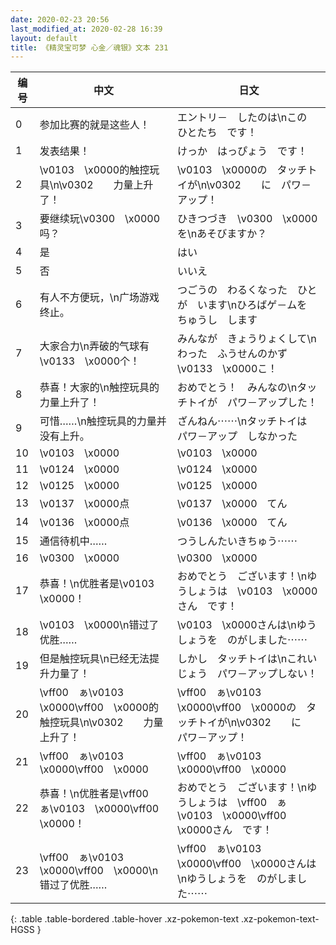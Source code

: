 ```yaml
---
date: 2020-02-23 20:56
last_modified_at: 2020-02-28 16:39
layout: default
title: 《精灵宝可梦 心金／魂银》文本 231
---
```

| 编号 | 中文 | 日文 |
| ---- | ---- | ---- |
| 0 | 参加比赛的就是这些人！ | エントリ－　したのは\nこの　ひとたち　です！ |
| 1 | 发表结果！ | けっか　はっぴょう　です！ |
| 2 | \v0103　\x0000的触控玩具\n\v0302　　力量上升了！ | \v0103　\x0000の　タッチトイが\n\v0302　　に　パワ－アップ！ |
| 3 | 要继续玩\v0300　\x0000吗？ | ひきつづき　\v0300　\x0000を\nあそびますか？ |
| 4 | 是 | はい |
| 5 | 否 | いいえ |
| 6 | 有人不方便玩，\n广场游戏终止。 | つごうの　わるくなった　ひとが　います\nひろばゲ－ムを　ちゅうし　します |
| 7 | 大家合力\n弄破的气球有\v0133　\x0000个！ | みんなが　きょうりょくして\nわった　ふうせんのかず　\v0133　\x0000こ！ |
| 8 | 恭喜！大家的\n触控玩具的力量上升了！ | おめでとう！　みんなの\nタッチトイが　パワ－アップした！ |
| 9 | 可惜……\n触控玩具的力量并没有上升。 | ざんねん⋯⋯\nタッチトイは　パワ－アップ　しなかった |
| 10 | \v0103　\x0000 | \v0103　\x0000 |
| 11 | \v0124　\x0000 | \v0124　\x0000 |
| 12 | \v0125　\x0000 | \v0125　\x0000 |
| 13 | \v0137　\x0000点 | \v0137　\x0000　てん |
| 14 | \v0136　\x0000点 | \v0136　\x0000　てん |
| 15 | 通信待机中…… | つうしんたいきちゅう⋯⋯ |
| 16 | \v0300　\x0000 | \v0300　\x0000 |
| 17 | 恭喜！\n优胜者是\v0103　\x0000！ | おめでとう　ございます！\nゆうしょうは　\v0103　\x0000さん　です！ |
| 18 | \v0103　\x0000\n错过了优胜…… | \v0103　\x0000さんは\nゆうしょうを　のがしました⋯⋯ |
| 19 | 但是触控玩具\n已经无法提升力量了！ | しかし　タッチトイは\nこれいじょう　パワ－アップしない！ |
| 20 | \vff00　ぁ\v0103　\x0000\vff00　\x0000的触控玩具\n\v0302　　力量上升了！ | \vff00　ぁ\v0103　\x0000\vff00　\x0000の　タッチトイが\n\v0302　　に　パワ－アップ！ |
| 21 | \vff00　ぁ\v0103　\x0000\vff00　\x0000 | \vff00　ぁ\v0103　\x0000\vff00　\x0000 |
| 22 | 恭喜！\n优胜者是\vff00　ぁ\v0103　\x0000\vff00　\x0000！ | おめでとう　ございます！\nゆうしょうは　\vff00　ぁ\v0103　\x0000\vff00　\x0000さん　です！ |
| 23 | \vff00　ぁ\v0103　\x0000\vff00　\x0000\n错过了优胜…… | \vff00　ぁ\v0103　\x0000\vff00　\x0000さんは\nゆうしょうを　のがしました⋯⋯ |
{: .table .table-bordered .table-hover .xz-pokemon-text .xz-pokemon-text-HGSS }